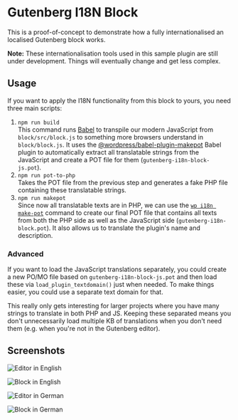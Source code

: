 # Gutenberg I18N Block

This is a proof-of-concept to demonstrate how a fully internationalised an localised Gutenberg block works.

**Note:** These internationalisation tools used in this sample plugin are still under development. Things will eventually change and get less complex.

## Usage

If you want to apply the I18N functionality from this block to yours, you need three main scripts:

1. `npm run build`  
This command runs [Babel](https://babeljs.io/) to transpile our modern JavaScript from `block/src/block.js` to something more browsers understand in `block/block.js`. It uses the [@wordpress/babel-plugin-makepot](https://www.npmjs.com/package/@wordpress/babel-plugin-makepot) Babel plugin to automatically extract all translatable strings from the JavaScript and create a POT file for them (`gutenberg-i18n-block-js.pot`).
2. `npm run pot-to-php`  
Takes the POT file from the previous step and generates a fake PHP file containing these translatable strings.
3. `npm run makepot`  
Since now all translatable texts are in PHP, we can use the  [`wp i18n make-pot`](https://github.com/wp-cli/i18n-command) command to create our final POT file that contains all texts from both the PHP side as well as the JavaScript side (`gutenberg-i18n-block.pot`). It also allows us to translate the plugin's name and description.

### Advanced

If you want to load the JavaScript translations separately, you could create a new PO/MO file based on `gutenberg-i18n-block-js.pot` and then load these via `load_plugin_textdomain()` just when needed. To make things easier, you could use a separate text domain for that.

This really only gets interesting for larger projects where you have many strings to translate in both PHP and JS. Keeping these separated means you don't unnecessarily load multiple KB of translations when you don't need them (e.g. when you're not in the Gutenberg editor).

## Screenshots

![Editor in English](https://cldup.com/vGpWmoUARj.png)

![Block in English](https://cldup.com/Fd66YdpuPw.png)

![Editor in German](https://cldup.com/8hf2Sihuew.png)

![Block in German](https://cldup.com/O2jrOcXu-K.png)

